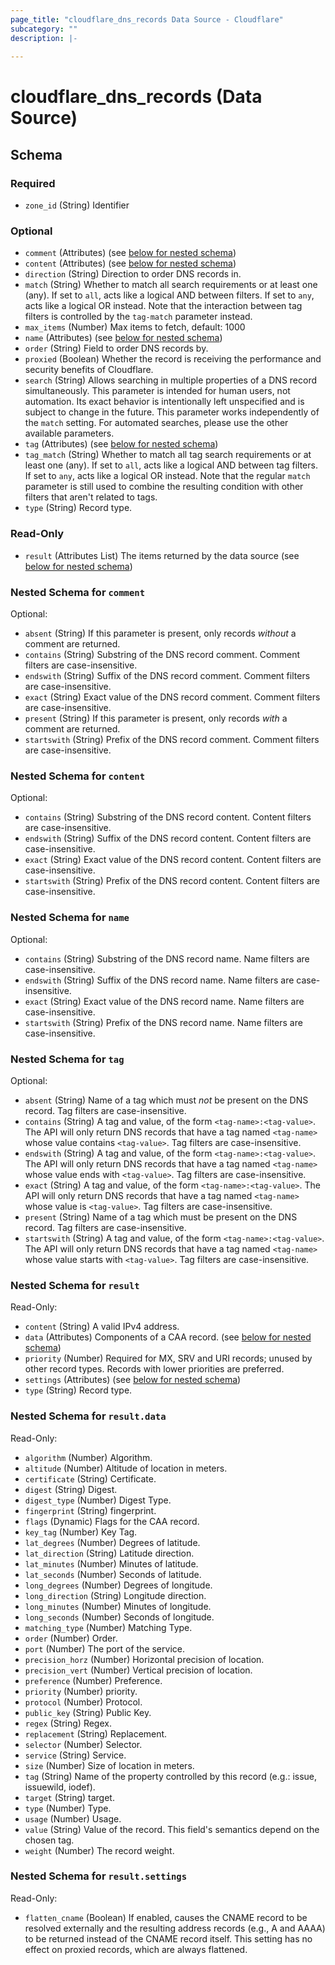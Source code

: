 ```yaml
---
page_title: "cloudflare_dns_records Data Source - Cloudflare"
subcategory: ""
description: |-
  
---
```


# cloudflare_dns_records (Data Source)




<!-- schema generated by tfplugindocs -->
## Schema

### Required

- `zone_id` (String) Identifier

### Optional

- `comment` (Attributes) (see [below for nested schema](#nestedatt--comment))
- `content` (Attributes) (see [below for nested schema](#nestedatt--content))
- `direction` (String) Direction to order DNS records in.
- `match` (String) Whether to match all search requirements or at least one (any). If set to `all`, acts like a logical AND between filters. If set to `any`, acts like a logical OR instead. Note that the interaction between tag filters is controlled by the `tag-match` parameter instead.
- `max_items` (Number) Max items to fetch, default: 1000
- `name` (Attributes) (see [below for nested schema](#nestedatt--name))
- `order` (String) Field to order DNS records by.
- `proxied` (Boolean) Whether the record is receiving the performance and security benefits of Cloudflare.
- `search` (String) Allows searching in multiple properties of a DNS record simultaneously. This parameter is intended for human users, not automation. Its exact behavior is intentionally left unspecified and is subject to change in the future. This parameter works independently of the `match` setting. For automated searches, please use the other available parameters.
- `tag` (Attributes) (see [below for nested schema](#nestedatt--tag))
- `tag_match` (String) Whether to match all tag search requirements or at least one (any). If set to `all`, acts like a logical AND between tag filters. If set to `any`, acts like a logical OR instead. Note that the regular `match` parameter is still used to combine the resulting condition with other filters that aren't related to tags.
- `type` (String) Record type.

### Read-Only

- `result` (Attributes List) The items returned by the data source (see [below for nested schema](#nestedatt--result))

<a id="nestedatt--comment"></a>
### Nested Schema for `comment`

Optional:

- `absent` (String) If this parameter is present, only records *without* a comment are returned.
- `contains` (String) Substring of the DNS record comment. Comment filters are case-insensitive.
- `endswith` (String) Suffix of the DNS record comment. Comment filters are case-insensitive.
- `exact` (String) Exact value of the DNS record comment. Comment filters are case-insensitive.
- `present` (String) If this parameter is present, only records *with* a comment are returned.
- `startswith` (String) Prefix of the DNS record comment. Comment filters are case-insensitive.


<a id="nestedatt--content"></a>
### Nested Schema for `content`

Optional:

- `contains` (String) Substring of the DNS record content. Content filters are case-insensitive.
- `endswith` (String) Suffix of the DNS record content. Content filters are case-insensitive.
- `exact` (String) Exact value of the DNS record content. Content filters are case-insensitive.
- `startswith` (String) Prefix of the DNS record content. Content filters are case-insensitive.


<a id="nestedatt--name"></a>
### Nested Schema for `name`

Optional:

- `contains` (String) Substring of the DNS record name. Name filters are case-insensitive.
- `endswith` (String) Suffix of the DNS record name. Name filters are case-insensitive.
- `exact` (String) Exact value of the DNS record name. Name filters are case-insensitive.
- `startswith` (String) Prefix of the DNS record name. Name filters are case-insensitive.


<a id="nestedatt--tag"></a>
### Nested Schema for `tag`

Optional:

- `absent` (String) Name of a tag which must *not* be present on the DNS record. Tag filters are case-insensitive.
- `contains` (String) A tag and value, of the form `<tag-name>:<tag-value>`. The API will only return DNS records that have a tag named `<tag-name>` whose value contains `<tag-value>`. Tag filters are case-insensitive.
- `endswith` (String) A tag and value, of the form `<tag-name>:<tag-value>`. The API will only return DNS records that have a tag named `<tag-name>` whose value ends with `<tag-value>`. Tag filters are case-insensitive.
- `exact` (String) A tag and value, of the form `<tag-name>:<tag-value>`. The API will only return DNS records that have a tag named `<tag-name>` whose value is `<tag-value>`. Tag filters are case-insensitive.
- `present` (String) Name of a tag which must be present on the DNS record. Tag filters are case-insensitive.
- `startswith` (String) A tag and value, of the form `<tag-name>:<tag-value>`. The API will only return DNS records that have a tag named `<tag-name>` whose value starts with `<tag-value>`. Tag filters are case-insensitive.


<a id="nestedatt--result"></a>
### Nested Schema for `result`

Read-Only:

- `content` (String) A valid IPv4 address.
- `data` (Attributes) Components of a CAA record. (see [below for nested schema](#nestedatt--result--data))
- `priority` (Number) Required for MX, SRV and URI records; unused by other record types. Records with lower priorities are preferred.
- `settings` (Attributes) (see [below for nested schema](#nestedatt--result--settings))
- `type` (String) Record type.

<a id="nestedatt--result--data"></a>
### Nested Schema for `result.data`

Read-Only:

- `algorithm` (Number) Algorithm.
- `altitude` (Number) Altitude of location in meters.
- `certificate` (String) Certificate.
- `digest` (String) Digest.
- `digest_type` (Number) Digest Type.
- `fingerprint` (String) fingerprint.
- `flags` (Dynamic) Flags for the CAA record.
- `key_tag` (Number) Key Tag.
- `lat_degrees` (Number) Degrees of latitude.
- `lat_direction` (String) Latitude direction.
- `lat_minutes` (Number) Minutes of latitude.
- `lat_seconds` (Number) Seconds of latitude.
- `long_degrees` (Number) Degrees of longitude.
- `long_direction` (String) Longitude direction.
- `long_minutes` (Number) Minutes of longitude.
- `long_seconds` (Number) Seconds of longitude.
- `matching_type` (Number) Matching Type.
- `order` (Number) Order.
- `port` (Number) The port of the service.
- `precision_horz` (Number) Horizontal precision of location.
- `precision_vert` (Number) Vertical precision of location.
- `preference` (Number) Preference.
- `priority` (Number) priority.
- `protocol` (Number) Protocol.
- `public_key` (String) Public Key.
- `regex` (String) Regex.
- `replacement` (String) Replacement.
- `selector` (Number) Selector.
- `service` (String) Service.
- `size` (Number) Size of location in meters.
- `tag` (String) Name of the property controlled by this record (e.g.: issue, issuewild, iodef).
- `target` (String) target.
- `type` (Number) Type.
- `usage` (Number) Usage.
- `value` (String) Value of the record. This field's semantics depend on the chosen tag.
- `weight` (Number) The record weight.


<a id="nestedatt--result--settings"></a>
### Nested Schema for `result.settings`

Read-Only:

- `flatten_cname` (Boolean) If enabled, causes the CNAME record to be resolved externally and the resulting address records (e.g., A and AAAA) to be returned instead of the CNAME record itself. This setting has no effect on proxied records, which are always flattened.


